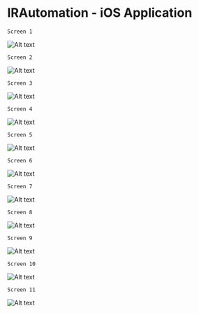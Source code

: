 # IRAutomation - iOS Application

`Screen 1`

![Alt text](https://github.com/bittracer/IRAuto/blob/master/1.PNG?raw=true)

`Screen 2`

![Alt text](https://github.com/bittracer/IRAuto/blob/master/2.PNG?raw=true)

`Screen 3`

![Alt text](https://github.com/bittracer/IRAuto/blob/master/3.PNG?raw=true)

`Screen 4`

![Alt text](https://github.com/bittracer/IRAuto/blob/master/4.PNG?raw=true)

`Screen 5`

![Alt text](https://github.com/bittracer/IRAuto/blob/master/5.PNG?raw=true)

`Screen 6`

![Alt text](https://github.com/bittracer/IRAuto/blob/master/6.PNG?raw=true)

`Screen 7`

![Alt text](https://github.com/bittracer/IRAuto/blob/master/7.PNG?raw=true)

`Screen 8`

![Alt text](https://github.com/bittracer/IRAuto/blob/master/8.PNG?raw=true)

`Screen 9`

![Alt text](https://github.com/bittracer/IRAuto/blob/master/9.PNG?raw=true)

`Screen 10`

![Alt text](https://github.com/bittracer/IRAuto/blob/master/10.PNG?raw=true)

`Screen 11`

![Alt text](https://github.com/bittracer/IRAuto/blob/master/11.PNG?raw=true)
